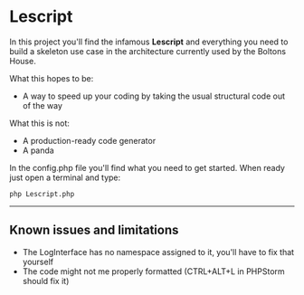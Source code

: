 # Lescript

In this project you'll find the infamous **Lescript** and everything you need to build a 
skeleton use case in the architecture currently used by the Boltons House.

What this hopes to be:

* A way to speed up your coding by taking the usual structural code out of the way

What this is not:

* A production-ready code generator
* A panda

In the config.php file you'll find what you need to get started. When ready just open
a terminal and type:

`php Lescript.php`

---------------

## Known issues and limitations
* The LogInterface has no namespace assigned to it, you'll have to fix that yourself
* The code might not me properly formatted (CTRL+ALT+L in PHPStorm should fix it)

